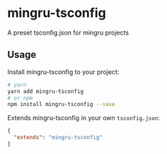# mingru-tsconfig
A preset tsconfig.json for mingru projects

## Usage
Install mingru-tsconfig to your project:
```sh
# yarn
yarn add mingru-tsconfig
# or npm
npm install mingru-tsconfig --save
```

Extends mingru-tsconfig in your own `tsconfig.json`:
```json
{
  "extends": "mingru-tsconfig"
}
```
